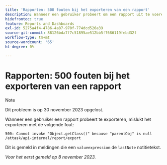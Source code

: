 ```yaml
---
title: 'Rapporten: 500 fouten bij het exporteren van een rapport'
description: Wanneer een gebruiker probeert om een rapport uit te voeren, ontbreekt de uitvoer met een fout 500.
hidefromtoc: true
feature: Reports and Dashboards
exl-id: 5275a4f4-4786-4a87-970f-774dcd526a39
source-git-commit: 88126bda7f7c51895ae512bb5f7686119febd32f
workflow-type: tm+mt
source-wordcount: '65'
ht-degree: 0%

---
```


# Rapporten: 500 fouten bij het exporteren van een rapport

>[!NOTE]
>
>Dit probleem is op 30 november 2023 opgelost.

Wanneer een gebruiker een rapport probeert te exporteren, mislukt het exporteren met de volgende fout:

```
500: Cannot invoke "Object.getClass()" because "parentObj" is null /attask/api-internal/report/export
```

Dit is gemeld in meldingen die een `valueexpression` de `lastNote` notitietekst.

_Voor het eerst gemeld op 8 november 2023._
